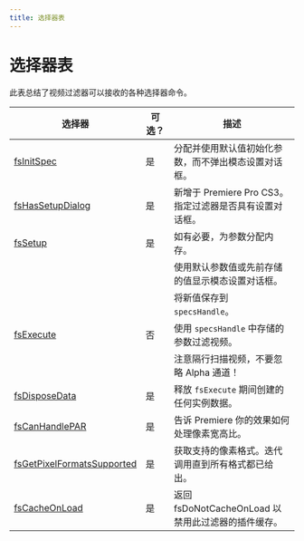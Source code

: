 ```yaml
---
title: 选择器表
---
```

# 选择器表

此表总结了视频过滤器可以接收的各种选择器命令。

|   选择器    | 可选？ |     描述     |
|-----------------------------------------------------------------------------------|-----------|---------------------------------------------------------------------------------------------------|
| [fsInitSpec](../selector-descriptions#fsinitspec)   | 是   | 分配并使用默认值初始化参数，而不弹出模态设置对话框。 |
| [fsHasSetupDialog](../selector-descriptions#fshassetupdialog)     | 是   | 新增于 Premiere Pro CS3。指定过滤器是否具有设置对话框。     |
| [fsSetup](../selector-descriptions#fssetup)     | 是   | 如有必要，为参数分配内存。     |
|       |     | 使用默认参数值或先前存储的值显示模态设置对话框。   |
|       |     | 将新值保存到 `specsHandle`。   |
| [fsExecute](../selector-descriptions#fsexecute)   | 否   | 使用 `specsHandle` 中存储的参数过滤视频。      |
|       |     | 注意隔行扫描视频，不要忽略 Alpha 通道！      |
| [fsDisposeData](../selector-descriptions#fsdisposedata)   | 是   | 释放 `fsExecute` 期间创建的任何实例数据。      |
| [fsCanHandlePAR](../selector-descriptions#fscanhandlepar)      | 是   | 告诉 Premiere 你的效果如何处理像素宽高比。      |
| [fsGetPixelFormatsSupported](../selector-descriptions#fsgetpixelformatssupported) | 是   | 获取支持的像素格式。迭代调用直到所有格式都已给出。    |
| [fsCacheOnLoad](../selector-descriptions#fscacheonload)   | 是   | 返回 fsDoNotCacheOnLoad 以禁用此过滤器的插件缓存。      |
